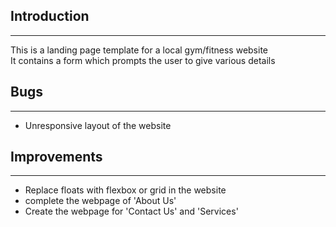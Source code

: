 ## Introduction <br />
---------------
This is a landing page template for a local gym/fitness website <br />
It contains a form which prompts the user to give various details <br />

## Bugs <br />
---------------
* Unresponsive layout of the website

## Improvements <br />
---------------
* Replace floats with flexbox or grid in the website
* complete the webpage of 'About Us'
* Create the webpage for 'Contact Us' and 'Services'
